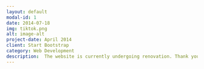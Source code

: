 ```yaml
---
layout: default
modal-id: 1
date: 2014-07-18
img: tiktok.png
alt: image-alt
project-date: April 2014
client: Start Bootstrap
category: Web Development
description:  The website is currently undergoing renovation. Thank you for your patience!
---
```

